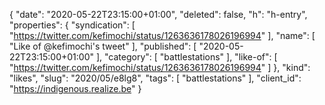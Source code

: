 {
  "date": "2020-05-22T23:15:00+01:00",
  "deleted": false,
  "h": "h-entry",
  "properties": {
    "syndication": [
      "https://twitter.com/kefimochi/status/1263636178026196994"
    ],
    "name": [
      "Like of @kefimochi's tweet"
    ],
    "published": [
      "2020-05-22T23:15:00+01:00"
    ],
    "category": [
      "battlestations"
    ],
    "like-of": [
      "https://twitter.com/kefimochi/status/1263636178026196994"
    ]
  },
  "kind": "likes",
  "slug": "2020/05/e8lg8",
  "tags": [
    "battlestations"
  ],
  "client_id": "https://indigenous.realize.be"
}
